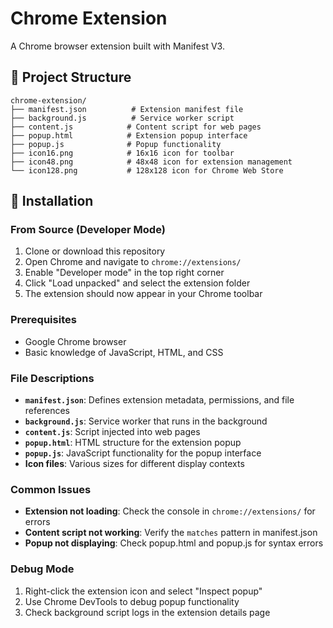 # Chrome Extension

A Chrome browser extension built with Manifest V3.

## 📁 Project Structure

```
chrome-extension/
├── manifest.json          # Extension manifest file
├── background.js          # Service worker script
├── content.js            # Content script for web pages
├── popup.html            # Extension popup interface
├── popup.js              # Popup functionality
├── icon16.png            # 16x16 icon for toolbar
├── icon48.png            # 48x48 icon for extension management
└── icon128.png           # 128x128 icon for Chrome Web Store
```

## 🚀 Installation

### From Source (Developer Mode)

1. Clone or download this repository
2. Open Chrome and navigate to `chrome://extensions/`
3. Enable "Developer mode" in the top right corner
4. Click "Load unpacked" and select the extension folder
5. The extension should now appear in your Chrome toolbar

### Prerequisites

- Google Chrome browser
- Basic knowledge of JavaScript, HTML, and CSS

### File Descriptions

- **`manifest.json`**: Defines extension metadata, permissions, and file references
- **`background.js`**: Service worker that runs in the background
- **`content.js`**: Script injected into web pages
- **`popup.html`**: HTML structure for the extension popup
- **`popup.js`**: JavaScript functionality for the popup interface
- **Icon files**: Various sizes for different display contexts

### Common Issues

- **Extension not loading**: Check the console in `chrome://extensions/` for errors
- **Content script not working**: Verify the `matches` pattern in manifest.json
- **Popup not displaying**: Check popup.html and popup.js for syntax errors

### Debug Mode

1. Right-click the extension icon and select "Inspect popup"
2. Use Chrome DevTools to debug popup functionality
3. Check background script logs in the extension details page
